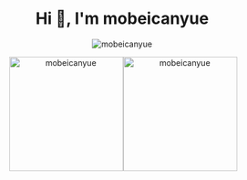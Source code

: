 <h1 align="center">Hi 👋, I'm mobeicanyue</h1>
<p align="center"> <img src="https://komarev.com/ghpvc/?username=mobeicanyue&label=Profile%20views&color=0e75b6&style=flat-square" alt="mobeicanyue" /> </p>

<p align="center">&nbsp;<img height="200" src="https://github-readme-stats-mobeicanyue.vercel.app/api?username=mobeicanyue&show_icons=true&locale=en" alt="mobeicanyue" /><img height="200" src="https://github-readme-stats-mobeicanyue.vercel.app/api/top-langs?username=mobeicanyue&hide=html,css,javascript&show_icons=true&locale=en&layout=compact" alt="mobeicanyue" /></p>
